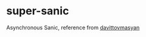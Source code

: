 # super-sanic

Asynchronous Sanic, reference from [davittovmasyan](https://medium.com/@davittovmasyan/goin-fast-and-asynchronous-with-python-and-sanic-387d722f3668)